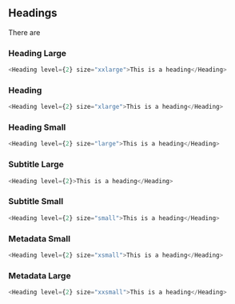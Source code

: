 ## Headings

There are

### Heading Large
```js
<Heading level={2} size="xxlarge">This is a heading</Heading>
```

### Heading
```js
<Heading level={2} size="xlarge">This is a heading</Heading>
```

### Heading Small
```js
<Heading level={2} size="large">This is a heading</Heading>
```

### Subtitle Large
```js
<Heading level={2}>This is a heading</Heading>
```

### Subtitle Small
```js
<Heading level={2} size="small">This is a heading</Heading>
```

### Metadata Small
```js
<Heading level={2} size="xsmall">This is a heading</Heading>
```

### Metadata Large
```js
<Heading level={2} size="xxsmall">This is a heading</Heading>
```
